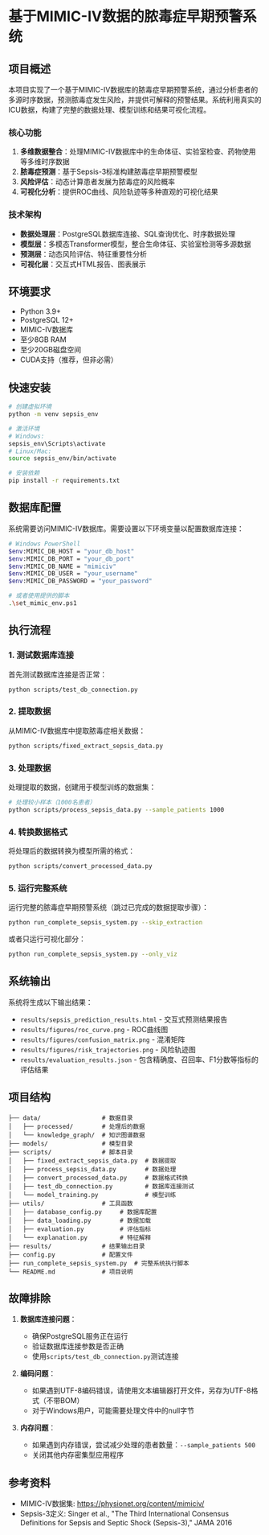 # 基于MIMIC-IV数据的脓毒症早期预警系统

## 项目概述

本项目实现了一个基于MIMIC-IV数据库的脓毒症早期预警系统，通过分析患者的多源时序数据，预测脓毒症发生风险，并提供可解释的预警结果。系统利用真实的ICU数据，构建了完整的数据处理、模型训练和结果可视化流程。

### 核心功能

1. **多维数据整合**：处理MIMIC-IV数据库中的生命体征、实验室检查、药物使用等多维时序数据
2. **脓毒症预测**：基于Sepsis-3标准构建脓毒症早期预警模型
3. **风险评估**：动态计算患者发展为脓毒症的风险概率
4. **可视化分析**：提供ROC曲线、风险轨迹等多种直观的可视化结果

### 技术架构

- **数据处理层**：PostgreSQL数据库连接、SQL查询优化、时序数据处理
- **模型层**：多模态Transformer模型，整合生命体征、实验室检测等多源数据
- **预测层**：动态风险评估、特征重要性分析
- **可视化层**：交互式HTML报告、图表展示

## 环境要求

- Python 3.9+
- PostgreSQL 12+
- MIMIC-IV数据库
- 至少8GB RAM
- 至少20GB磁盘空间
- CUDA支持（推荐，但非必需）

## 快速安装

```bash
# 创建虚拟环境
python -m venv sepsis_env

# 激活环境
# Windows:
sepsis_env\Scripts\activate
# Linux/Mac:
source sepsis_env/bin/activate

# 安装依赖
pip install -r requirements.txt
```

## 数据库配置

系统需要访问MIMIC-IV数据库。需要设置以下环境变量以配置数据库连接：

```bash
# Windows PowerShell
$env:MIMIC_DB_HOST = "your_db_host"
$env:MIMIC_DB_PORT = "your_db_port"
$env:MIMIC_DB_NAME = "mimiciv"
$env:MIMIC_DB_USER = "your_username"
$env:MIMIC_DB_PASSWORD = "your_password"

# 或者使用提供的脚本
.\set_mimic_env.ps1
```

## 执行流程

### 1. 测试数据库连接

首先测试数据库连接是否正常：

```bash
python scripts/test_db_connection.py
```

### 2. 提取数据

从MIMIC-IV数据库中提取脓毒症相关数据：

```bash
python scripts/fixed_extract_sepsis_data.py
```

### 3. 处理数据

处理提取的数据，创建用于模型训练的数据集：

```bash
# 处理较小样本（1000名患者）
python scripts/process_sepsis_data.py --sample_patients 1000
```

### 4. 转换数据格式

将处理后的数据转换为模型所需的格式：

```bash
python scripts/convert_processed_data.py
```

### 5. 运行完整系统

运行完整的脓毒症早期预警系统（跳过已完成的数据提取步骤）：

```bash
python run_complete_sepsis_system.py --skip_extraction
```

或者只运行可视化部分：

```bash
python run_complete_sepsis_system.py --only_viz
```

## 系统输出

系统将生成以下输出结果：

- `results/sepsis_prediction_results.html` - 交互式预测结果报告
- `results/figures/roc_curve.png` - ROC曲线图
- `results/figures/confusion_matrix.png` - 混淆矩阵
- `results/figures/risk_trajectories.png` - 风险轨迹图
- `results/evaluation_results.json` - 包含精确度、召回率、F1分数等指标的评估结果

## 项目结构

```
├── data/                 # 数据目录
│   ├── processed/        # 处理后的数据
│   └── knowledge_graph/  # 知识图谱数据
├── models/               # 模型目录
├── scripts/              # 脚本目录
│   ├── fixed_extract_sepsis_data.py  # 数据提取
│   ├── process_sepsis_data.py        # 数据处理
│   ├── convert_processed_data.py     # 数据格式转换
│   ├── test_db_connection.py         # 数据库连接测试
│   └── model_training.py             # 模型训练
├── utils/                # 工具函数
│   ├── database_config.py     # 数据库配置
│   ├── data_loading.py        # 数据加载
│   ├── evaluation.py          # 评估指标
│   └── explanation.py         # 特征解释
├── results/              # 结果输出目录
├── config.py             # 配置文件
├── run_complete_sepsis_system.py  # 完整系统执行脚本
└── README.md             # 项目说明
```

## 故障排除

1. **数据库连接问题**：
   - 确保PostgreSQL服务正在运行
   - 验证数据库连接参数是否正确
   - 使用`scripts/test_db_connection.py`测试连接

2. **编码问题**：
   - 如果遇到UTF-8编码错误，请使用文本编辑器打开文件，另存为UTF-8格式（不带BOM）
   - 对于Windows用户，可能需要处理文件中的null字节

3. **内存问题**：
   - 如果遇到内存错误，尝试减少处理的患者数量：`--sample_patients 500`
   - 关闭其他内存密集型应用程序

## 参考资料

- MIMIC-IV数据集: https://physionet.org/content/mimiciv/
- Sepsis-3定义: Singer et al., "The Third International Consensus Definitions for Sepsis and Septic Shock (Sepsis-3)," JAMA 2016 